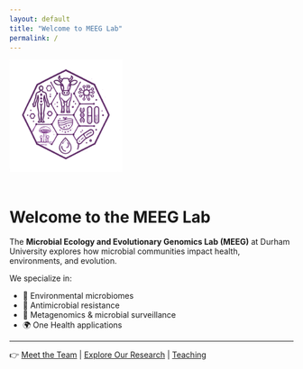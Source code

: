 ```yaml
---
layout: default
title: "Welcome to MEEG Lab"
permalink: /
---
```


<img src="/assets/img/logo.png" alt="MEEG Lab Logo" style="max-width: 200px; margin-bottom: 20px;">

# Welcome to the MEEG Lab

The **Microbial Ecology and Evolutionary Genomics Lab (MEEG)** at Durham University explores how microbial communities impact health, environments, and evolution.

We specialize in:

- 🧬 Environmental microbiomes
- 💊 Antimicrobial resistance
- 🧫 Metagenomics & microbial surveillance
- 🌍 One Health applications

---

👉 [Meet the Team](/people/) | [Explore Our Research](/research/) | [Teaching](/teaching/)
